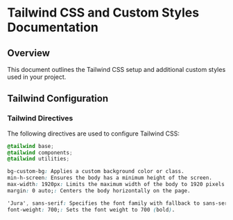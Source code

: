 # Tailwind CSS and Custom Styles Documentation

## Overview

This document outlines the Tailwind CSS setup and additional custom styles used in your project.

## Tailwind Configuration

### Tailwind Directives

The following directives are used to configure Tailwind CSS:

```css
@tailwind base;
@tailwind components;
@tailwind utilities;

bg-custom-bg: Applies a custom background color or class.
min-h-screen: Ensures the body has a minimum height of the screen.
max-width: 1920px: Limits the maximum width of the body to 1920 pixels.
margin: 0 auto;: Centers the body horizontally on the page.

'Jura', sans-serif: Specifies the font family with fallback to sans-serif.
font-weight: 700;: Sets the font weight to 700 (bold).

